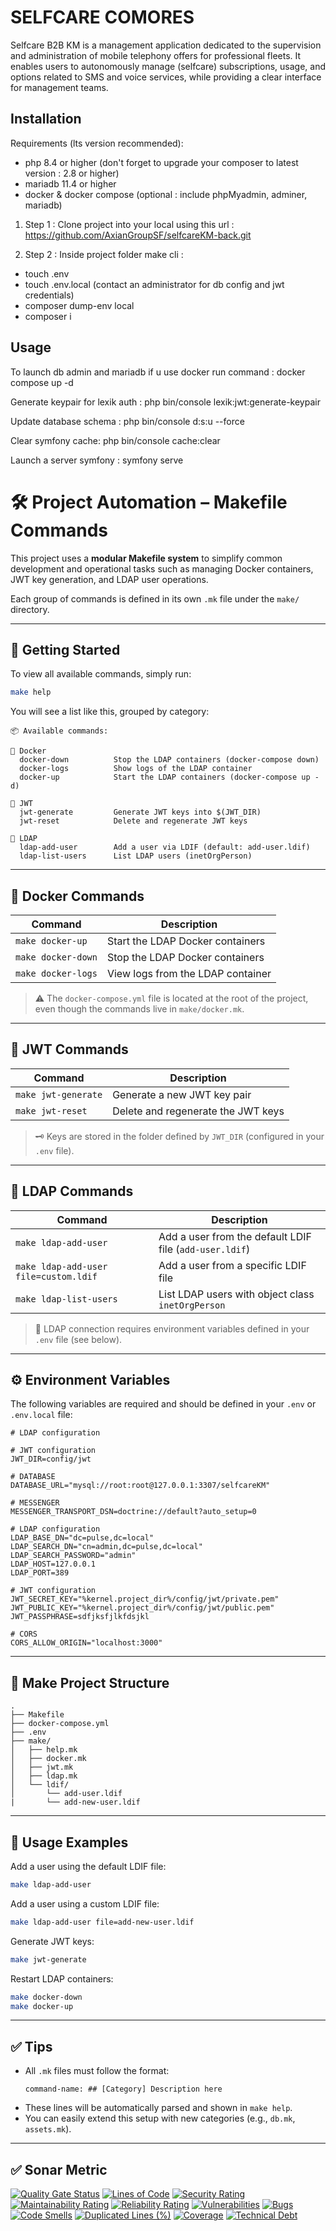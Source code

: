 # SELFCARE COMORES

Selfcare B2B KM is a management application dedicated to the supervision and administration of mobile telephony offers for professional fleets. It enables users to autonomously manage (selfcare) subscriptions, usage, and options related to SMS and voice services, while providing a clear interface for management teams.

## Installation

Requirements (lts version recommended): 

- php 8.4 or higher (don't forget to upgrade your composer to latest version : 2.8 or higher)
- mariadb 11.4 or higher
- docker & docker compose (optional : include phpMyadmin, adminer, mariadb)

1. Step 1 : 
 Clone project into your local using this url :  https://github.com/AxianGroupSF/selfcareKM-back.git

2. Step 2 : 
 Inside project folder make cli : 
 - touch .env
 - touch .env.local (contact an administrator for db config and jwt credentials)
 - composer dump-env local
 - composer i

## Usage

To launch db admin and mariadb if u use docker run command  : 
docker compose up -d

Generate keypair for lexik auth :
php bin/console lexik:jwt:generate-keypair

Update database schema :
php bin/console d:s:u --force

Clear symfony cache:
php bin/console cache:clear

Launch a server symfony : 
symfony serve



# 🛠 Project Automation – Makefile Commands

This project uses a **modular Makefile system** to simplify common development and operational tasks such as managing Docker containers, JWT key generation, and LDAP user operations.

Each group of commands is defined in its own `.mk` file under the `make/` directory.

---

## 📖 Getting Started

To view all available commands, simply run:

```bash
make help
```

You will see a list like this, grouped by category:

```
📦 Available commands:

🔷 Docker
  docker-down          Stop the LDAP containers (docker-compose down)
  docker-logs          Show logs of the LDAP container
  docker-up            Start the LDAP containers (docker-compose up -d)

🔷 JWT
  jwt-generate         Generate JWT keys into $(JWT_DIR)
  jwt-reset            Delete and regenerate JWT keys

🔷 LDAP
  ldap-add-user        Add a user via LDIF (default: add-user.ldif)
  ldap-list-users      List LDAP users (inetOrgPerson)
```

---

## 🐳 Docker Commands

| Command             | Description                                      |
|---------------------|--------------------------------------------------|
| `make docker-up`    | Start the LDAP Docker containers                 |
| `make docker-down`  | Stop the LDAP Docker containers                  |
| `make docker-logs`  | View logs from the LDAP container                |

> ⚠️ The `docker-compose.yml` file is located at the root of the project, even though the commands live in `make/docker.mk`.

---

## 🔐 JWT Commands

| Command              | Description                                     |
|----------------------|-------------------------------------------------|
| `make jwt-generate`  | Generate a new JWT key pair                     |
| `make jwt-reset`     | Delete and regenerate the JWT keys              |

> 🗝️ Keys are stored in the folder defined by `JWT_DIR` (configured in your `.env` file).

---

## 📇 LDAP Commands

| Command                                | Description                                                        |
|----------------------------------------|--------------------------------------------------------------------|
| `make ldap-add-user`                   | Add a user from the default LDIF file (`add-user.ldif`)            |
| `make ldap-add-user file=custom.ldif`  | Add a user from a specific LDIF file                               |
| `make ldap-list-users`                 | List LDAP users with object class `inetOrgPerson`                  |

> 🔐 LDAP connection requires environment variables defined in your `.env` file (see below).

---

## ⚙️ Environment Variables

The following variables are required and should be defined in your `.env` or `.env.local` file:

```env
# LDAP configuration

# JWT configuration
JWT_DIR=config/jwt

# DATABASE
DATABASE_URL="mysql://root:root@127.0.0.1:3307/selfcareKM"

# MESSENGER
MESSENGER_TRANSPORT_DSN=doctrine://default?auto_setup=0

# LDAP configuration
LDAP_BASE_DN="dc=pulse,dc=local"
LDAP_SEARCH_DN="cn=admin,dc=pulse,dc=local"
LDAP_SEARCH_PASSWORD="admin"
LDAP_HOST=127.0.0.1
LDAP_PORT=389

# JWT configuration
JWT_SECRET_KEY="%kernel.project_dir%/config/jwt/private.pem"
JWT_PUBLIC_KEY="%kernel.project_dir%/config/jwt/public.pem"
JWT_PASSPHRASE=sdfjksfjlkfdsjkl

# CORS
CORS_ALLOW_ORIGIN="localhost:3000"

```

---

## 📁 Make Project Structure

```
.
├── Makefile
├── docker-compose.yml
├── .env
├── make/
│   ├── help.mk
│   ├── docker.mk
│   ├── jwt.mk
│   ├── ldap.mk
│   └── ldif/
│       └── add-user.ldif
|       └── add-new-user.ldif
```

---

## 🧪 Usage Examples

Add a user using the default LDIF file:

```bash
make ldap-add-user
```

Add a user using a custom LDIF file:

```bash
make ldap-add-user file=add-new-user.ldif
```

Generate JWT keys:

```bash
make jwt-generate
```

Restart LDAP containers:

```bash
make docker-down
make docker-up
```

---

## ✅ Tips

- All `.mk` files must follow the format:
  ```make
  command-name: ## [Category] Description here
  ```
- These lines will be automatically parsed and shown in `make help`.
- You can easily extend this setup with new categories (e.g., `db.mk`, `assets.mk`).

---

## ✅ Sonar Metric
[![Quality Gate Status](https://sonar-php.pulse.mg/api/project_badges/measure?project=SelfcareKM-back&metric=alert_status&token=ea073f7c49fa2ae4d77f5b81d48159e2f15eacf1)](https://sonar-php.pulse.mg/dashboard?id=SelfcareKM-back)
[![Lines of Code](https://sonar-php.pulse.mg/api/project_badges/measure?project=SelfcareKM-back&metric=ncloc&token=ea073f7c49fa2ae4d77f5b81d48159e2f15eacf1)](https://sonar-php.pulse.mg/dashboard?id=SelfcareKM-back)
[![Security Rating](https://sonar-php.pulse.mg/api/project_badges/measure?project=SelfcareKM-back&metric=security_rating&token=ea073f7c49fa2ae4d77f5b81d48159e2f15eacf1)](https://sonar-php.pulse.mg/dashboard?id=SelfcareKM-back)
[![Maintainability Rating](https://sonar-php.pulse.mg/api/project_badges/measure?project=SelfcareKM-back&metric=sqale_rating&token=ea073f7c49fa2ae4d77f5b81d48159e2f15eacf1)](https://sonar-php.pulse.mg/dashboard?id=SelfcareKM-back)
[![Reliability Rating](https://sonar-php.pulse.mg/api/project_badges/measure?project=SelfcareKM-back&metric=reliability_rating&token=ea073f7c49fa2ae4d77f5b81d48159e2f15eacf1)](https://sonar-php.pulse.mg/dashboard?id=SelfcareKM-back)
[![Vulnerabilities](https://sonar-php.pulse.mg/api/project_badges/measure?project=SelfcareKM-back&metric=vulnerabilities&token=ea073f7c49fa2ae4d77f5b81d48159e2f15eacf1)](https://sonar-php.pulse.mg/dashboard?id=SelfcareKM-back)
[![Bugs](https://sonar-php.pulse.mg/api/project_badges/measure?project=SelfcareKM-back&metric=bugs&token=ea073f7c49fa2ae4d77f5b81d48159e2f15eacf1)](https://sonar-php.pulse.mg/dashboard?id=SelfcareKM-back)
[![Code Smells](https://sonar-php.pulse.mg/api/project_badges/measure?project=SelfcareKM-back&metric=code_smells&token=ea073f7c49fa2ae4d77f5b81d48159e2f15eacf1)](https://sonar-php.pulse.mg/dashboard?id=SelfcareKM-back)
[![Duplicated Lines (%)](https://sonar-php.pulse.mg/api/project_badges/measure?project=SelfcareKM-back&metric=duplicated_lines_density&token=ea073f7c49fa2ae4d77f5b81d48159e2f15eacf1)](https://sonar-php.pulse.mg/dashboard?id=SelfcareKM-back)
[![Coverage](https://sonar-php.pulse.mg/api/project_badges/measure?project=SelfcareKM-back&metric=coverage&token=ea073f7c49fa2ae4d77f5b81d48159e2f15eacf1)](https://sonar-php.pulse.mg/dashboard?id=SelfcareKM-back)
[![Technical Debt](https://sonar-php.pulse.mg/api/project_badges/measure?project=SelfcareKM-back&metric=sqale_index&token=ea073f7c49fa2ae4d77f5b81d48159e2f15eacf1)](https://sonar-php.pulse.mg/dashboard?id=SelfcareKM-back)
